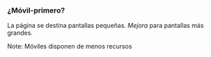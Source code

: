 ### ¿Móvil-primero?

La página se destina pantallas pequeñas. _Mejora_ para pantallas más grandes.

Note:
Móviles disponen de menos recursos
